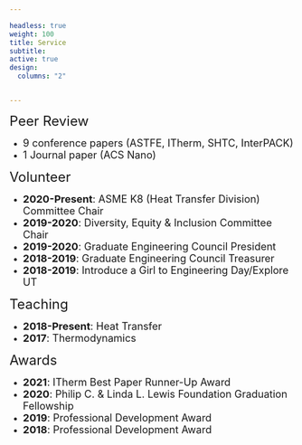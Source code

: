 ```yaml
---

headless: true
weight: 100
title: Service
subtitle:
active: true
design:
  columns: "2"


---
```


<font size="5"> Peer Review </font> <br>
* <font size="4"> 9 conference papers (ASTFE, ITherm, SHTC, InterPACK)</font> <br>
* <font size="4"> 1 Journal paper (ACS Nano)</font>

<font size="5"> Volunteer </font><br>
 * <font size="4">**2020-Present**: ASME K8 (Heat Transfer Division) Committee Chair</font><br>
 * <font size="4">**2019-2020**: Diversity, Equity & Inclusion Committee Chair </font><br>
 * <font size="4">**2019-2020**: Graduate Engineering Council President</font><br>
 * <font size="4">**2018-2019**: Graduate Engineering Council Treasurer</font>
 * <font size="4">**2018-2019**: Introduce a Girl to Engineering Day/Explore UT</font>

<font size="5"> Teaching </font>
* <font size="4">**2018-Present**: Heat Transfer</font>
* <font size="4">**2017**: Thermodynamics</font>

<font size="5"> Awards </font>
* <font size="4">**2021**: ITherm Best Paper Runner-Up Award</font>
* <font size="4">**2020**: Philip C. & Linda L. Lewis Foundation Graduation Fellowship</font>
* <font size="4">**2019**: Professional Development Award</font>
* <font size="4">**2018**: Professional Development Award</font>
